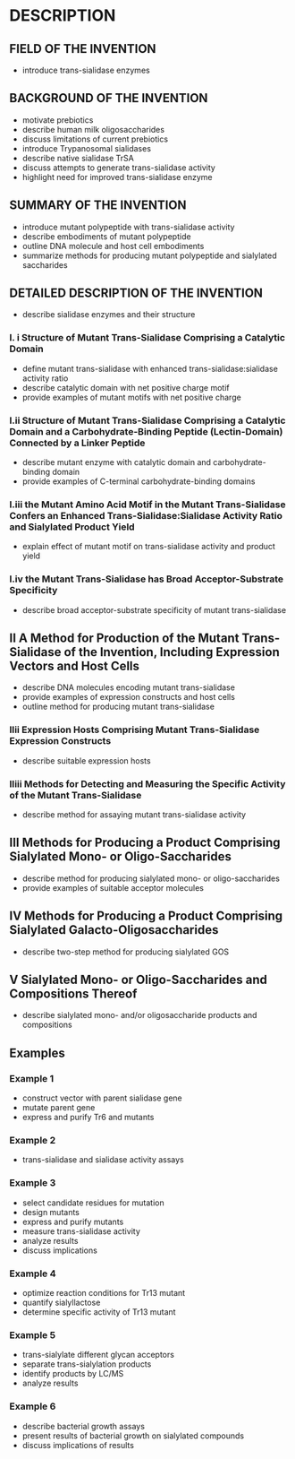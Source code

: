# DESCRIPTION

## FIELD OF THE INVENTION

- introduce trans-sialidase enzymes

## BACKGROUND OF THE INVENTION

- motivate prebiotics
- describe human milk oligosaccharides
- discuss limitations of current prebiotics
- introduce Trypanosomal sialidases
- describe native sialidase TrSA
- discuss attempts to generate trans-sialidase activity
- highlight need for improved trans-sialidase enzyme

## SUMMARY OF THE INVENTION

- introduce mutant polypeptide with trans-sialidase activity
- describe embodiments of mutant polypeptide
- outline DNA molecule and host cell embodiments
- summarize methods for producing mutant polypeptide and sialylated saccharides

## DETAILED DESCRIPTION OF THE INVENTION

- describe sialidase enzymes and their structure

### I. i Structure of Mutant Trans-Sialidase Comprising a Catalytic Domain

- define mutant trans-sialidase with enhanced trans-sialidase:sialidase activity ratio
- describe catalytic domain with net positive charge motif
- provide examples of mutant motifs with net positive charge

### I.ii Structure of Mutant Trans-Sialidase Comprising a Catalytic Domain and a Carbohydrate-Binding Peptide (Lectin-Domain) Connected by a Linker Peptide

- describe mutant enzyme with catalytic domain and carbohydrate-binding domain
- provide examples of C-terminal carbohydrate-binding domains

### I.iii the Mutant Amino Acid Motif in the Mutant Trans-Sialidase Confers an Enhanced Trans-Sialidase:Sialidase Activity Ratio and Sialylated Product Yield

- explain effect of mutant motif on trans-sialidase activity and product yield

### I.iv the Mutant Trans-Sialidase has Broad Acceptor-Substrate Specificity

- describe broad acceptor-substrate specificity of mutant trans-sialidase

## II A Method for Production of the Mutant Trans-Sialidase of the Invention, Including Expression Vectors and Host Cells

- describe DNA molecules encoding mutant trans-sialidase
- provide examples of expression constructs and host cells
- outline method for producing mutant trans-sialidase

### IIii Expression Hosts Comprising Mutant Trans-Sialidase Expression Constructs

- describe suitable expression hosts

### IIiii Methods for Detecting and Measuring the Specific Activity of the Mutant Trans-Sialidase

- describe method for assaying mutant trans-sialidase activity

## III Methods for Producing a Product Comprising Sialylated Mono- or Oligo-Saccharides

- describe method for producing sialylated mono- or oligo-saccharides
- provide examples of suitable acceptor molecules

## IV Methods for Producing a Product Comprising Sialylated Galacto-Oligosaccharides

- describe two-step method for producing sialylated GOS

## V Sialylated Mono- or Oligo-Saccharides and Compositions Thereof

- describe sialylated mono- and/or oligosaccharide products and compositions

## Examples

### Example 1

- construct vector with parent sialidase gene
- mutate parent gene
- express and purify Tr6 and mutants

### Example 2

- trans-sialidase and sialidase activity assays

### Example 3

- select candidate residues for mutation
- design mutants
- express and purify mutants
- measure trans-sialidase activity
- analyze results
- discuss implications

### Example 4

- optimize reaction conditions for Tr13 mutant
- quantify sialyllactose
- determine specific activity of Tr13 mutant

### Example 5

- trans-sialylate different glycan acceptors
- separate trans-sialylation products
- identify products by LC/MS
- analyze results

### Example 6

- describe bacterial growth assays
- present results of bacterial growth on sialylated compounds
- discuss implications of results

